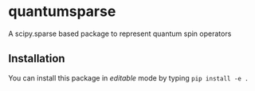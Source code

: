# quantumsparse

A scipy.sparse based package to represent quantum spin operators

## Installation
You can install this package in *editable* mode by typing ```pip install -e .```